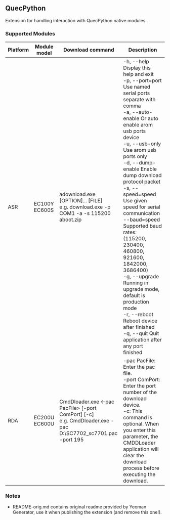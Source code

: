 ## QuecPython

Extension for handling interaction with QuecPython native modules.

### Supported Modules

| Platform | Module model      | Download command                                             | Description                                                  |
| -------- | ----------------- | ------------------------------------------------------------ | ------------------------------------------------------------ |
| ASR      | EC100Y<br/>EC600S | adownload.exe [OPTION]... [FILE]<br/>e.g. download.exe -p COM1 -a -s 115200 aboot.zip | -h, --help            Display this help and exit  <br/> -p, --port=port       Use named serial ports separate with comma  <br/> -a, --auto-enable     Or auto enable arom usb ports device  <br/> -u, --usb-only        Use arom usb ports only  <br/> -d, --dump-enable     Enable dump download protocol packet  <br/> -s, --speed=speed     Use given speed for serial communication      <br/> --baud=speed          Supported baud rates:<br/>						(115200, 230400, 460800, 921600, 1842000, 3686400)  <br/> -g, --upgrade         Running in upgrade mode, default is production mode  <br/> -r, --reboot          Reboot device after finished  <br/> -q, --quit            Quit application after any port finished |
| RDA      | EC200U<br/>EC600U | CmdDloader.exe  <-pac PacFile>  [-port ComPort] [-c] <br/>e.g. CmdDloader.exe -pac D:\SC7702_sc7701.pac -port 195 | -pac PacFile: Enter the pac file. <br/>-port ComPort: Enter the port number of the download device. <br/>-c: This command is optional. When you enter this parameter, the CMDDLoader application will clear the download process before executing the download. |


### Notes
- README-orig.md contains original readme provided by Yeoman Generator, use it when publishing the extension (and remove this one!).
